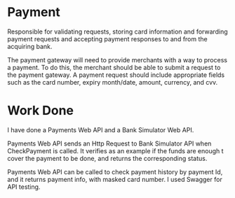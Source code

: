 # Payment

Responsible for validating requests, storing card information and forwarding payment requests and accepting payment responses to and from the acquiring bank.

The payment gateway will need to provide merchants with a way to process a payment. To do this, the merchant should be able to submit a request to the payment gateway. A payment request should include appropriate fields such as the card number, expiry month/date, amount, currency, and cvv.

# Work Done
I have done a Payments Web API and a Bank Simulator Web API.

Payments Web API sends an Http Request to Bank Simulator API when CheckPayment is called. It verifies as an example if the funds are enough t cover the payment to be done, and returns the corresponding status.

Payments Web API can be called to check payment history by payment Id, and it returns payment info, with masked card number.
I used Swagger for API testing.
